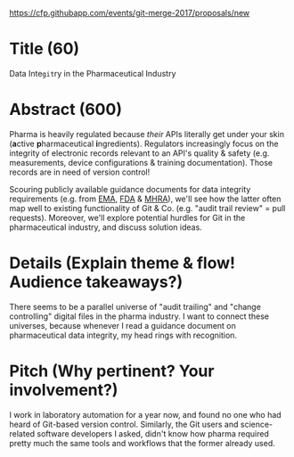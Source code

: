 https://cfp.githubapp.com/events/git-merge-2017/proposals/new

# Title (60)

Data Inte`git`ry in the Pharmaceutical Industry

# Abstract (600)

Pharma is heavily regulated because _their_ APIs literally get under your skin (**a**ctive **p**harmaceutical **i**ngredients). Regulators increasingly focus on the integrity of electronic records relevant to an API's quality & safety (e.g. measurements, device configurations & training documentation). Those records are in need of version control!

Scouring publicly available guidance documents for data integrity requirements (e.g. from [EMA](http://www.ema.europa.eu/ema/index.jsp?curl=pages/regulation/q_and_a/q_and_a_detail_000027.jsp#section16), [FDA](https://www.regulations.gov/document?D=FDA-2016-D-1113-0002) & [MHRA](https://www.gov.uk/government/publications/good-manufacturing-practice-data-integrity-definitions)), we'll see how the latter often map well to existing functionality of Git & Co. (e.g. "audit trail review" = pull requests). Moreover, we'll explore potential hurdles for Git in the pharmaceutical industry, and discuss solution ideas.

# Details (Explain theme & flow! Audience takeaways?)

There seems to be a parallel universe of "audit trailing" and "change controlling" digital files in the pharma industry. I want to connect these universes, because whenever I read a guidance document on pharmaceutical data integrity, my head rings with recognition.

# Pitch (Why pertinent? Your involvement?)

I work in laboratory automation for a year now, and found no one who had heard of Git-based version control. Similarly, the Git users and science-related software developers I asked, didn't know how pharma required pretty much the same tools and workflows that the former already used.
